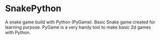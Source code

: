 # SnakePython
A snake game build with Python (PyGame). Basic Snake game created for learning purpose. PyGame is a very handy tool to make basic 2d games with Python.
